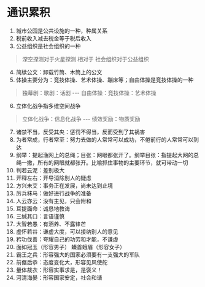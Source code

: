 # 通识累积

1. 城市公园是公共设施的一种，种属关系
2. 税前收入减去税金等于税后收入
3. 公益组织是社会组织的一种
 > 深空探测对于火星探测 相对于 社会组织对于公益组织
4. 简牍公文：卸载竹筒、木筒上的公文
5. 体操主要分为：竞技体操、艺术体操、蹦床等；自由体操是竞技体操的一种
 > 独幕剧：歌剧：话剧 --- 自由体操：竞技体操：艺术体操
6. 立体化战争指多维空间战争
 > 立体化战争：信息化战争 --- 绩效奖励：物质奖励
7. 诸禁不当，反受其央：惩罚不得当，反而受到了其祸害
8. 为者常成，行者常至：努力去做的人常常可以成功，不倦前行的人常常可以到达
9. 纲举：提起渔网上的总绳；目张：网眼都张开了。纲举目张：指提起大网的总绳一撒，所有的网眼就都张开。比喻抓住事物的主要环节，就可带动一切
10. 判若云泥：差别极大
11. 开释左右：开导消除别人的疑虑
12. 方兴未艾：事务正在发展，尚未达到止境
13. 厉兵秣马：做好进行战争的准备
14. 人云亦云：没有主见，只会附和
15. 耳提面命：诚恳地教诲
16. 三缄其口：言语谨慎
17. 大智若愚：有涵养、不露锋芒
18. 虚怀若谷：谦虚大度，可以接纳别人的意见
19. 矜功伐善：夸耀自己的功劳和才能，不谦虚
20. 面如冠玉（形容男子） 螓首蛾眉（形容女子）
21. 霸王之兵：形容强大的国家必须要有一支强大的军队
22. 前倨后恭：态度变化大，形容见风使舵
23. 量体裁衣：形容实事求是，是褒义！
24. 河清海晏：形容国家安定，社会和谐




